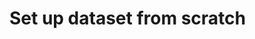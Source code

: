 #                                                                                                                 Set up dataset from scratch
